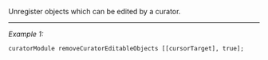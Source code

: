 Unregister objects which can be edited by a curator.


---
*Example 1:*
```sqf
curatorModule removeCuratorEditableObjects [[cursorTarget], true];
```